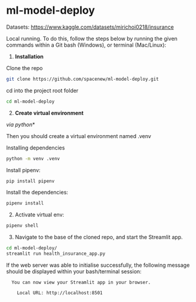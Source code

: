 # ml-model-deploy
Datasets: https://www.kaggle.com/datasets/mirichoi0218/insurance

Local running.
To do this, follow the steps below by running the given commands within a Git bash (Windows), or terminal (Mac/Linux):

1. **Installation**

Clone the repo

```bash
git clone https://github.com/spacenew/ml-model-deploy.git
```
cd into the project root folder

```bash
cd ml-model-deploy
```
2. **Create virtual environment**

*via python**

Then you should create a virtual environment named .venv

Installing dependencies
```bash
python -m venv .venv
```
Install pipenv:

```bash
pip install pipenv
```

Install the dependencies:

```bash
pipenv install
```

 2.  Activate virtual env:

```bash
pipenv shell
```

 3. Navigate to the base of the cloned repo, and start the Streamlit app.

 ```bash
 cd ml-model-deploy/
 streamlit run health_insurance_app.py
 ```

 If the web server was able to initialise successfully, the following message should be displayed within your bash/terminal session:

```
  You can now view your Streamlit app in your browser.

    Local URL: http://localhost:8501
```
